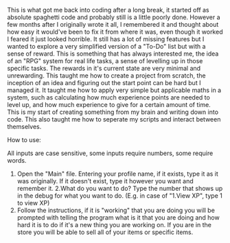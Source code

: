 This is what got me back into coding after a long break, it started off as absolute spaghetti code and probably still is a little poorly done. However a few months after I originally wrote it all, I remembered it and thought about how easy it would've been to fix it from where it was, even though it worked I feared it just looked horrible. It still has a lot of missing features but I wanted to explore a very simplified version of a "To-Do" list but with a sense of reward. This is something that has always interested me, the idea of an "RPG" system for real life tasks, a sense of levelling up in those specific tasks. The rewards in it's current state are very minimal and unrewarding. This taught me how to create a project from scratch, the inception of an idea and figuring out the start point can be hard but I managed it. It taught me how to apply very simple but applicable maths in a system, such as calculating how much experience points are needed to level up, and how much experience to give for a certain amount of time. This is my start of creating something from my brain and writing down into code. This also taught me how to seperate my scripts and interact between themselves.

How to use:

All inputs are case sensitive, some inputs require numbers, some require words.

1. Open the "Main" file. Entering your profile name, if it exists, type it as it was originally. If it doesn't exist, type it however you want and remember it.
2.What do you want to do? Type the number that shows up in the debug for what you want to do. (E.g. in case of "1.View XP", type 1 to view XP)
3. Follow the instructions, if it is "working" that you are doing you will be prompted with telling the program what is it that you are doing and how hard it is to do if it's a new thing you are working on. If you are in the store you will be able to sell all of your items
    or specific items.
